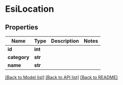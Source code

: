 # EsiLocation


## Properties
Name | Type | Description | Notes
------------ | ------------- | ------------- | -------------
**id** | **int** |  | 
**category** | **str** |  | 
**name** | **str** |  | 

[[Back to Model list]](../README.md#documentation-for-models) [[Back to API list]](../README.md#documentation-for-api-endpoints) [[Back to README]](../README.md)


